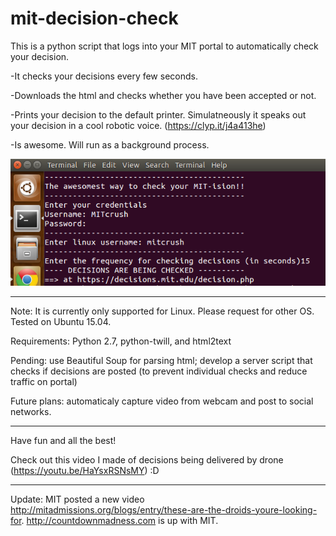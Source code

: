 # mit-decision-check

This is a python script that logs into your MIT portal to automatically check your decision.

-It checks your decisions every few seconds.

-Downloads the html and checks whether you have been accepted or not.

-Prints your decision to the default printer. Simulatneously it speaks out your decision in a cool robotic voice. (https://clyp.it/j4a413he)

-Is awesome. Will run as a background process.

![This is how it looks :D](https://github.com/applicant1844244/mit-decision-check/blob/master/screenshot.png)

-----------------

Note: It is currently only supported for Linux. Please request for other OS. Tested on Ubuntu 15.04.

Requirements: Python 2.7, python-twill, and html2text

Pending: use Beautiful Soup for parsing html; develop a server script that checks if decisions are posted (to prevent individual checks and reduce traffic on portal)

Future plans: automaticaly capture video from webcam and post to social networks.

-----------------

Have fun and all the best!

Check out this video I made of decisions being delivered by drone (https://youtu.be/HaYsxRSNsMY) :D

-----------------

Update: MIT posted a new video http://mitadmissions.org/blogs/entry/these-are-the-droids-youre-looking-for. http://countdownmadness.com is up with MIT.
